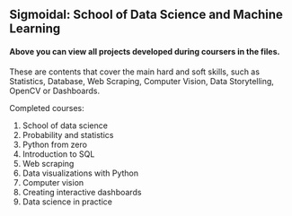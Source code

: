 ## Sigmoidal: School of Data Science and Machine Learning

#### Above you can view all projects developed during coursers in the files.

These are contents that cover the main hard and soft skills, such as Statistics, Database, Web Scraping, Computer Vision, Data Storytelling, OpenCV or Dashboards.

Completed courses:
1. School of data science
2. Probability and statistics
3. Python from zero
4. Introduction to SQL
5. Web scraping
6. Data visualizations with Python
7. Computer vision
8. Creating interactive dashboards
9. Data science in practice
